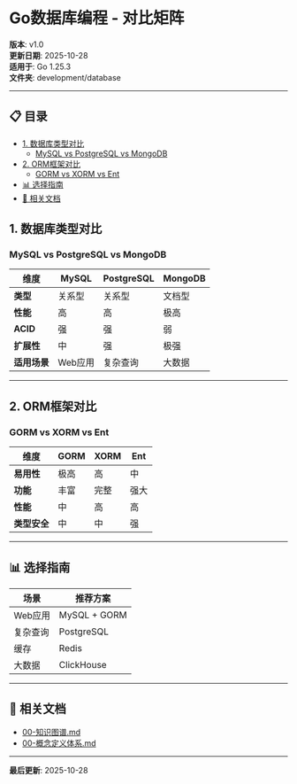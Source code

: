 # Go数据库编程 - 对比矩阵

**版本**: v1.0  
**更新日期**: 2025-10-28  
**适用于**: Go 1.25.3  
**文件夹**: development/database

---

## 📋 目录


- [1. 数据库类型对比](#1-数据库类型对比)
  - [MySQL vs PostgreSQL vs MongoDB](#mysql-vs-postgresql-vs-mongodb)
- [2. ORM框架对比](#2-orm框架对比)
  - [GORM vs XORM vs Ent](#gorm-vs-xorm-vs-ent)
- [📊 选择指南](#-选择指南)
- [🔗 相关文档](#-相关文档)

## 1. 数据库类型对比

### MySQL vs PostgreSQL vs MongoDB

| 维度 | MySQL | PostgreSQL | MongoDB |
|------|-------|-----------|---------|
| **类型** | 关系型 | 关系型 | 文档型 |
| **性能** | 高 | 高 | 极高 |
| **ACID** | 强 | 强 | 弱 |
| **扩展性** | 中 | 强 | 极强 |
| **适用场景** | Web应用 | 复杂查询 | 大数据 |

---

## 2. ORM框架对比

### GORM vs XORM vs Ent

| 维度 | GORM | XORM | Ent |
|------|------|------|-----|
| **易用性** | 极高 | 高 | 中 |
| **功能** | 丰富 | 完整 | 强大 |
| **性能** | 中 | 高 | 高 |
| **类型安全** | 中 | 中 | 强 |

---

## 📊 选择指南

| 场景 | 推荐方案 |
|------|---------|
| Web应用 | MySQL + GORM |
| 复杂查询 | PostgreSQL |
| 缓存 | Redis |
| 大数据 | ClickHouse |

---

## 🔗 相关文档

- [00-知识图谱.md](./00-知识图谱.md)
- [00-概念定义体系.md](./00-概念定义体系.md)

---

**最后更新**: 2025-10-28

